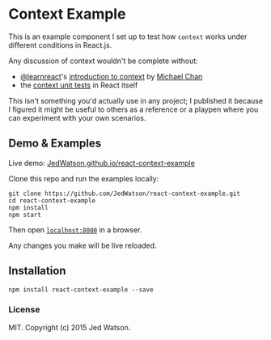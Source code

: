 # Context Example

This is an example component I set up to test how `context` works under different conditions in React.js.

Any discussion of context wouldn't be complete without:
* [@learnreact](https://twitter.com/learnreact)'s [introduction to context](https://medium.com/@learnreact/context-f932a9abab0e) by [Michael Chan](https://twitter.com/chantastic)
* the [context unit tests](https://github.com/facebook/react/blob/v0.13.3/src/core/__tests__/ReactCompositeComponent-test.js#L548) in React itself

This isn't something you'd actually use in any project; I published it because I figured it might be useful to others as a reference or a playpen where you can experiment with your own scenarios.

## Demo & Examples

Live demo: [JedWatson.github.io/react-context-example](http://JedWatson.github.io/react-context-example/)

Clone this repo and run the examples locally:

```
git clone https://github.com/JedWatson/react-context-example.git
cd react-context-example
npm install
npm start
```

Then open [`localhost:8000`](http://localhost:8000) in a browser.

Any changes you make will be live reloaded.


## Installation

```
npm install react-context-example --save
```

### License

MIT. Copyright (c) 2015 Jed Watson.

